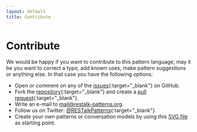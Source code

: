 ```yaml
---
layout: default
title: Contribute
---
```


# Contribute

We would be happy if you want to contribute to this pattern language, may it be you want to correct a typo, add known uses, make pattern suggestions or anything else. In that case you have the following options:

* Open or comment on any of the [issues](https://github.com/restalk/restalk-patterns/issues){:target="_blank"} on GitHub.
* Fork the [repository](https://github.com/restalk/restalk-patterns){:target="_blank"} and create a [pull request](https://help.github.com/articles/using-pull-requests/){:target="_blank"}.
* Write an e-mail to [mail@restalk-patterns.org](mailto:mail@restalk-patterns.org).
* Follow us on Twitter: [@RESTalkPatterns](https://twitter.com/RESTalkPatterns){:target="_blank"}.
* Create your own patterns or conversation models by using this <a href="img/notation_horizontal.svg" download>SVG file</a> as starting point.
  

